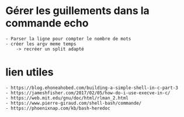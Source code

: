 # Gérer les guillements dans la commande echo

	- Parser la ligne pour compter le nombre de mots
	- créer les argv meme temps
		-> recréer un split adapté
	

#	lien utiles

	- https://blog.ehoneahobed.com/building-a-simple-shell-in-c-part-3
	- https://jameshfisher.com/2017/02/05/how-do-i-use-execve-in-c/
	- https://web.mit.edu/gnu/doc/html/rlman_2.html
	- https://www.pierre-giraud.com/shell-bash/commande/
	- https://phoenixnap.com/kb/bash-heredoc


